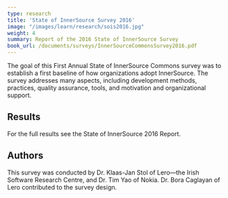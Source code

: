 ```yaml
---
type: research
title: 'State of InnerSource Survey 2016'
image: "/images/learn/research/sois2016.jpg"
weight: 4
summary: Report of the 2016 State of InnerSource Survey 
book_url: /documents/surveys/InnerSourceCommonsSurvey2016.pdf
---
```


The goal of this First Annual State of InnerSource Commons survey was to establish a first baseline of how organizations adopt InnerSource. The survey addresses many aspects, including development methods, practices, quality assurance, tools, and motivation and organizational support.

## Results
For the full results see the State of InnerSource 2016 Report.

## Authors

This survey was conducted by Dr. Klaas-Jan Stol of Lero—the Irish Software Research Centre, and Dr. Tim Yao of Nokia. Dr. Bora Caglayan of Lero contributed to the survey design.
